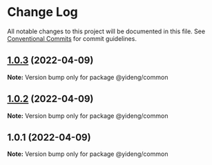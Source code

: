 # Change Log

All notable changes to this project will be documented in this file.
See [Conventional Commits](https://conventionalcommits.org) for commit guidelines.

## [1.0.3](https://github.com/lgwebdream/yd-libs/compare/@yideng/common@1.0.2...@yideng/common@1.0.3) (2022-04-09)

**Note:** Version bump only for package @yideng/common





## [1.0.2](https://github.com/lgwebdream/yd-libs/compare/@yideng/common@1.0.1...@yideng/common@1.0.2) (2022-04-09)

**Note:** Version bump only for package @yideng/common





## 1.0.1 (2022-04-09)

**Note:** Version bump only for package @yideng/common
